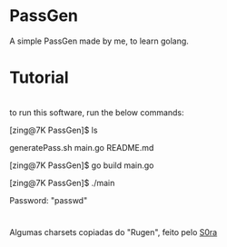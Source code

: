 # PassGen
A simple PassGen made by me, to learn golang.

#

<h1>Tutorial</h1>
<br>
to run this software, run the below commands:

[zing@7K PassGen]$ ls

generatePass.sh  main.go  README.md

[zing@7K PassGen]$ go build main.go

[zing@7K PassGen]$ ./main

Password:  "passwd"

#
Algumas charsets copiadas do "Rugen", feito pelo [S0ra](https://github.com/S0raWasTaken/rugen)
